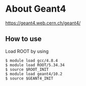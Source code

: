 
# About Geant4
https://geant4.web.cern.ch/geant4/

## How to use

Load ROOT by using
```
$ module load gcc/4.8.4
$ module load ROOT/5.34.34
$ source $ROOT_INIT
$ module load geant4/10.2
$ source $GEANT4_INIT

```
